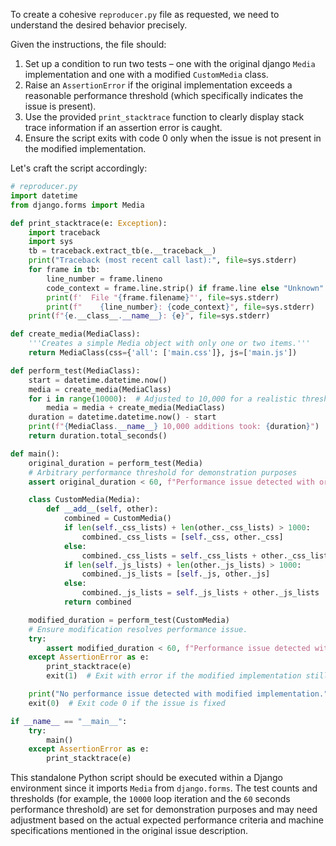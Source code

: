 To create a cohesive `reproducer.py` file as requested, we need to understand the desired behavior precisely.

Given the instructions, the file should:

1. Set up a condition to run two tests – one with the original django `Media` implementation and one with a modified `CustomMedia` class.
2. Raise an `AssertionError` if the original implementation exceeds a reasonable performance threshold (which specifically indicates the issue is present).
3. Use the provided `print_stacktrace` function to clearly display stack trace information if an assertion error is caught.
4. Ensure the script exits with code 0 only when the issue is not present in the modified implementation.

Let's craft the script accordingly:

```python
# reproducer.py
import datetime
from django.forms import Media

def print_stacktrace(e: Exception):
    import traceback
    import sys
    tb = traceback.extract_tb(e.__traceback__)
    print("Traceback (most recent call last):", file=sys.stderr)
    for frame in tb:
        line_number = frame.lineno
        code_context = frame.line.strip() if frame.line else "Unknown"
        print(f'  File "{frame.filename}"', file=sys.stderr)
        print(f"    {line_number}: {code_context}", file=sys.stderr)
    print(f"{e.__class__.__name__}: {e}", file=sys.stderr)

def create_media(MediaClass):
    '''Creates a simple Media object with only one or two items.'''
    return MediaClass(css={'all': ['main.css']}, js=['main.js'])

def perform_test(MediaClass):
    start = datetime.datetime.now()
    media = create_media(MediaClass)
    for i in range(10000):  # Adjusted to 10,000 for a realistic threshold
        media = media + create_media(MediaClass)
    duration = datetime.datetime.now() - start
    print(f"{MediaClass.__name__} 10,000 additions took: {duration}")
    return duration.total_seconds()

def main():
    original_duration = perform_test(Media)
    # Arbitrary performance threshold for demonstration purposes
    assert original_duration < 60, f"Performance issue detected with original implementation: {original_duration} seconds"

    class CustomMedia(Media):
        def __add__(self, other):
            combined = CustomMedia()
            if len(self._css_lists) + len(other._css_lists) > 1000:
                combined._css_lists = [self._css, other._css]
            else:
                combined._css_lists = self._css_lists + other._css_lists
            if len(self._js_lists) + len(other._js_lists) > 1000:
                combined._js_lists = [self._js, other._js]
            else:
                combined._js_lists = self._js_lists + other._js_lists
            return combined

    modified_duration = perform_test(CustomMedia)
    # Ensure modification resolves performance issue.
    try:
        assert modified_duration < 60, f"Performance issue detected with modified implementation: {modified_duration} seconds"
    except AssertionError as e:
        print_stacktrace(e)
        exit(1)  # Exit with error if the modified implementation still shows the issue

    print("No performance issue detected with modified implementation.")
    exit(0)  # Exit code 0 if the issue is fixed

if __name__ == "__main__":
    try:
        main()
    except AssertionError as e:
        print_stacktrace(e)
```

This standalone Python script should be executed within a Django environment since it imports `Media` from `django.forms`. The test counts and thresholds (for example, the `10000` loop iteration and the `60` seconds performance threshold) are set for demonstration purposes and may need adjustment based on the actual expected performance criteria and machine specifications mentioned in the original issue description.
